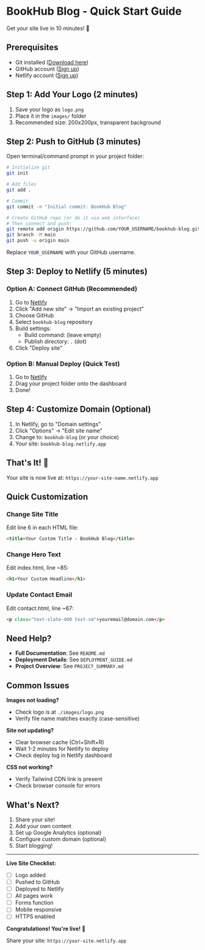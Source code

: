 # BookHub Blog - Quick Start Guide

Get your site live in 10 minutes! 🚀

## Prerequisites

- Git installed ([Download here](https://git-scm.com/downloads))
- GitHub account ([Sign up](https://github.com/join))
- Netlify account ([Sign up](https://app.netlify.com/signup))

## Step 1: Add Your Logo (2 minutes)

1. Save your logo as `logo.png`
2. Place it in the `images/` folder
3. Recommended size: 200x200px, transparent background

## Step 2: Push to GitHub (3 minutes)

Open terminal/command prompt in your project folder:

```bash
# Initialize git
git init

# Add files
git add .

# Commit
git commit -m "Initial commit: BookHub Blog"

# Create GitHub repo (or do it via web interface)
# Then connect and push:
git remote add origin https://github.com/YOUR_USERNAME/bookhub-blog.git
git branch -M main
git push -u origin main
```

Replace `YOUR_USERNAME` with your GitHub username.

## Step 3: Deploy to Netlify (5 minutes)

### Option A: Connect GitHub (Recommended)

1. Go to [Netlify](https://app.netlify.com)
2. Click "Add new site" → "Import an existing project"
3. Choose GitHub
4. Select `bookhub-blog` repository
5. Build settings:
   - Build command: (leave empty)
   - Publish directory: `.` (dot)
6. Click "Deploy site"

### Option B: Manual Deploy (Quick Test)

1. Go to [Netlify](https://app.netlify.com)
2. Drag your project folder onto the dashboard
3. Done!

## Step 4: Customize Domain (Optional)

1. In Netlify, go to "Domain settings"
2. Click "Options" → "Edit site name"
3. Change to: `bookhub-blog` (or your choice)
4. Your site: `bookhub-blog.netlify.app`

## That's It! 🎉

Your site is now live at: `https://your-site-name.netlify.app`

## Quick Customization

### Change Site Title
Edit line 6 in each HTML file:
```html
<title>Your Custom Title - BookHub Blog</title>
```

### Change Hero Text
Edit index.html, line ~85:
```html
<h1>Your Custom Headline</h1>
```

### Update Contact Email
Edit contact.html, line ~67:
```html
<p class="text-slate-400 text-sm">youremail@domain.com</p>
```

## Need Help?

- **Full Documentation**: See `README.md`
- **Deployment Details**: See `DEPLOYMENT_GUIDE.md`
- **Project Overview**: See `PROJECT_SUMMARY.md`

## Common Issues

**Images not loading?**
- Check logo is at `./images/logo.png`
- Verify file name matches exactly (case-sensitive)

**Site not updating?**
- Clear browser cache (Ctrl+Shift+R)
- Wait 1-2 minutes for Netlify to deploy
- Check deploy log in Netlify dashboard

**CSS not working?**
- Verify Tailwind CDN link is present
- Check browser console for errors

## What's Next?

1. Share your site!
2. Add your own content
3. Set up Google Analytics (optional)
4. Configure custom domain (optional)
5. Start blogging!

---

**Live Site Checklist:**
- [ ] Logo added
- [ ] Pushed to GitHub
- [ ] Deployed to Netlify
- [ ] All pages work
- [ ] Forms function
- [ ] Mobile responsive
- [ ] HTTPS enabled

**Congratulations! You're live! 🎊**

Share your site: `https://your-site.netlify.app`
